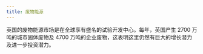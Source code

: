 ```yaml
---
title: 废物能源
---
```


英国的废物能源市场是在全球享有盛名的试验开发中心。每年，英国产生 2700 万吨的城市固体废物及 4700 万吨的企业废物，这表明这里仍然有巨大的增长潜力及进一步投资潜力。
